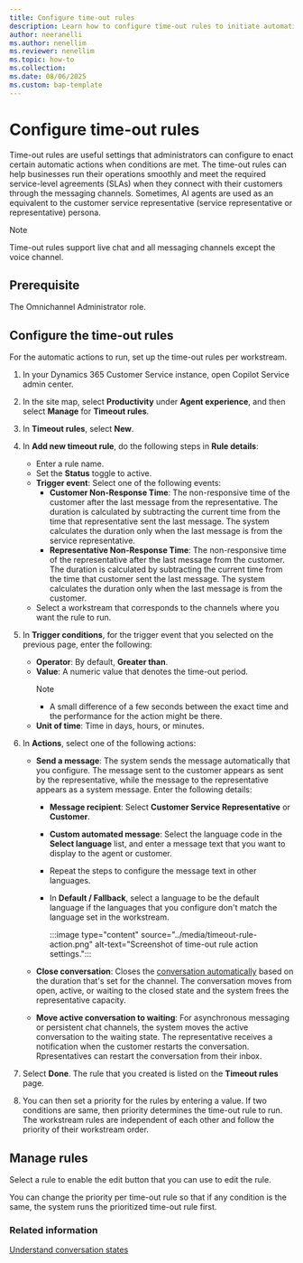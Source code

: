 ```yaml
---
title: Configure time-out rules
description: Learn how to configure time-out rules to initiate automatic actions and significantly improve agent productivity.
author: neeranelli
ms.author: nenellim
ms.reviewer: nenellim
ms.topic: how-to 
ms.collection: 
ms.date: 08/06/2025
ms.custom: bap-template
---
```


# Configure time-out rules

Time-out rules are useful settings that administrators can configure to enact certain automatic actions when conditions are met. The time-out rules can help businesses run their operations smoothly and meet the required service-level agreements (SLAs) when they connect with their customers through the messaging channels. Sometimes, AI agents are used as an equivalent to the customer service representative (service representative or representative) persona.

> [!NOTE]
> Time-out rules support live chat and all messaging channels except the voice channel.

## Prerequisite

The Omnichannel Administrator role.

## Configure the time-out rules

For the automatic actions to run, set up the time-out rules per workstream.

1. In your Dynamics 365 Customer Service instance, open Copilot Service admin center.

1. In the site map, select **Productivity** under **Agent experience**, and then select **Manage** for **Timeout rules**.
1. In **Timeout rules**, select **New**.
1. In **Add new timeout rule**, do the following steps in **Rule details**:
   - Enter a rule name.
   - Set the **Status** toggle to active.
   - **Trigger event**: Select one of the following events:
       - **Customer Non-Response Time**: The non-responsive time of the customer after the last message from the representative. The duration is calculated by subtracting the current time from the time that representative sent the last message. The system calculates the duration only when the last message is from the service representative.
       - **Representative Non-Response Time**: The non-responsive time of the representative after the last message from the customer. The duration is calculated by subtracting the current time from the time that customer sent the last message. The system calculates the duration only when the last message is from the customer.
   - Select a workstream that corresponds to the channels where you want the rule to run.
1. In **Trigger conditions**, for the trigger event that you selected on the previous page, enter the following:
   - **Operator**: By default, **Greater than**.
   - **Value**: A numeric value that denotes the time-out period.
     > [!NOTE]
     > - A small difference of a few seconds between the exact time and the performance for the action might be there.
   - **Unit of time**: Time in days, hours, or minutes.
1. In **Actions**, select one of the following actions:
   - **Send a message**: The system sends the message automatically that you configure. The message sent to the customer appears as sent by the representative, while the message to the representative appears as a system message. Enter the following details:
      - **Message recipient**: Select **Customer Service Representative** or **Customer**.
      - **Custom automated message**: Select the language code in the **Select language** list, and enter a message text that you want to display to the agent or customer.
      - Repeat the steps to configure the message text in other languages.
      - In **Default / Fallback**, select a language to be the default language if the languages that you configure don't match the language set in the workstream.

        :::image type="content" source="../media/timeout-rule-action.png" alt-text="Screenshot of time-out rule action settings.":::

   - **Close conversation**: Closes the [conversation automatically](auto-close-conversation-powerapps.md) based on the duration that's set for the channel. The conversation moves from open, active, or waiting to the closed state and the system frees the representative capacity.
   - **Move active conversation to waiting**: For asynchronous messaging or persistent chat channels, the system moves the active conversation to the waiting state. The representative receives a notification when the customer restarts the conversation. Rpresentatives can restart the conversation from their inbox.
1. Select **Done**. The rule that you created is listed on the **Timeout rules** page. 
1. You can then set a priority for the rules by entering a value. If two conditions are same, then priority determines the time-out rule to run. The workstream rules are independent of each other and follow the priority of their workstream order.

## Manage rules

Select a rule to enable the edit button that you can use to edit the rule.

You can change the priority per time-out rule so that if any condition is the same, the system runs the prioritized time-out rule first.

### Related information

[Understand conversation states](../use/oc-conversation-state.md)  